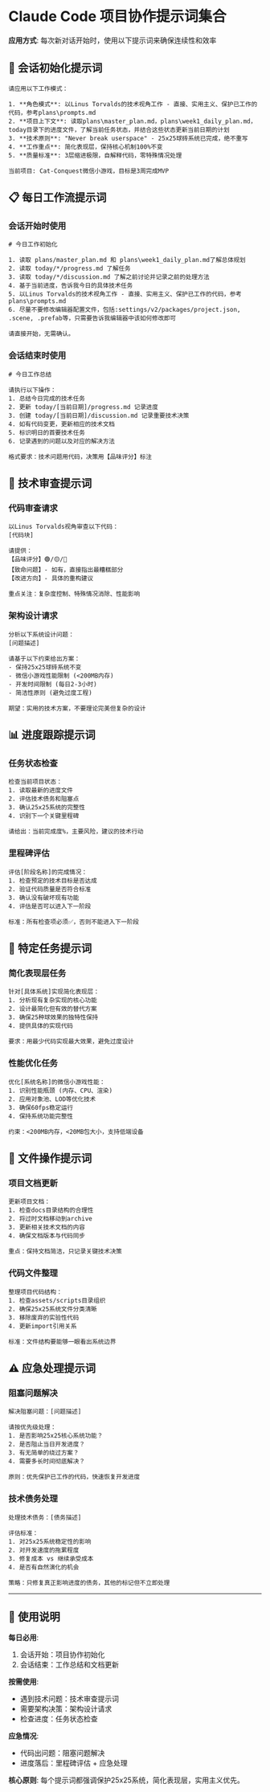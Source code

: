 # Claude Code 项目协作提示词集合

**应用方式**: 每次新对话开始时，使用以下提示词来确保连续性和效率

## 🎯 会话初始化提示词

```
请应用以下工作模式：

1. **角色模式**: 以Linus Torvalds的技术视角工作 - 直接、实用主义、保护已工作的代码，参考plans\prompts.md
2. **项目上下文**: 读取plans\master_plan.md，plans\week1_daily_plan.md，today目录下的进度文件，了解当前任务状态，并结合这些状态更新当前日期的计划
3. **技术原则**: "Never break userspace" - 25x25球砖系统已完成，绝不重写
4. **工作重点**: 简化表现层，保持核心机制100%不变
5. **质量标准**: 3层缩进极限，自解释代码，零特殊情况处理

当前项目: Cat-Conquest微信小游戏，目标是3周完成MVP
```

## 📋 每日工作流提示词

### 会话开始时使用
```
# 今日工作初始化

1. 读取 plans/master_plan.md 和 plans\week1_daily_plan.md了解总体规划
2. 读取 today/*/progress.md 了解任务  
3. 读取 today/*/discussion.md 了解之前讨论并记录之前的处理方法
4. 基于当前进度，告诉我今日的具体技术任务
5. 以Linus Torvalds的技术视角工作 - 直接、实用主义、保护已工作的代码，参考plans\prompts.md
6. 尽量不要修改编辑器配置文件，包括:settings/v2/packages/project.json, .scene, .prefab等，只需要告诉我编辑器中该如何修改即可

请直接开始，无需确认。
```

### 会话结束时使用  
```
# 今日工作总结

请执行以下操作：
1. 总结今日完成的技术任务
2. 更新 today/[当前日期]/progress.md 记录进度
3. 创建 today/[当前日期]/discussion.md 记录重要技术决策
4. 如有代码变更，更新相应的技术文档
5. 标识明日的首要技术任务
6. 记录遇到的问题以及对应的解决方法

格式要求：技术问题用代码，决策用【品味评分】标注
```

## 🔧 技术审查提示词

### 代码审查请求
```
以Linus Torvalds视角审查以下代码：
[代码块]

请提供：
【品味评分】🟢/🟡/🔴
【致命问题】- 如有，直接指出最糟糕部分
【改进方向】- 具体的重构建议

重点关注：复杂度控制、特殊情况消除、性能影响
```

### 架构设计请求
```
分析以下系统设计问题：
[问题描述]

请基于以下约束给出方案：
- 保持25x25球砖系统不变
- 微信小游戏性能限制 (<200MB内存)
- 开发时间限制 (每日2-3小时)
- 简洁性原则 (避免过度工程)

期望：实用的技术方案，不要理论完美但复杂的设计
```

## 📊 进度跟踪提示词

### 任务状态检查
```
检查当前项目状态：
1. 读取最新的进度文件
2. 评估技术债务和阻塞点
3. 确认25x25系统的完整性
4. 识别下一个关键里程碑

请给出：当前完成度%，主要风险，建议的技术行动
```

### 里程碑评估
```
评估[阶段名称]的完成情况：
1. 检查预定的技术目标是否达成
2. 验证代码质量是否符合标准
3. 确认没有破坏现有功能
4. 评估是否可以进入下一阶段

标准：所有检查项必须✅，否则不能进入下一阶段
```

## 🚀 特定任务提示词

### 简化表现层任务
```
针对[具体系统]实现简化表现层：
1. 分析现有复杂实现的核心功能
2. 设计最简化但有效的替代方案
3. 确保25种球效果的独特性保持
4. 提供具体的实现代码

要求：用最少代码实现最大效果，避免过度设计
```

### 性能优化任务
```
优化[系统名称]的微信小游戏性能：
1. 识别性能瓶颈 (内存、CPU、渲染)
2. 应用对象池、LOD等优化技术
3. 确保60fps稳定运行
4. 保持系统功能完整性

约束：<200MB内存，<20MB包大小，支持低端设备
```

## 📁 文件操作提示词

### 项目文档更新
```
更新项目文档：
1. 检查docs目录结构的合理性
2. 将过时文档移动到archive
3. 更新相关技术文档的内容
4. 确保文档版本与代码同步

重点：保持文档简洁，只记录关键技术决策
```

### 代码文件整理
```
整理项目代码结构：
1. 检查assets/scripts目录组织
2. 确保25x25系统文件分类清晰
3. 移除废弃的实验性代码
4. 更新import引用关系

标准：文件结构要能够一眼看出系统边界
```

## ⚠️ 应急处理提示词

### 阻塞问题解决
```
解决阻塞问题：[问题描述]

请按优先级处理：
1. 是否影响25x25核心系统功能？
2. 是否阻止当日开发进度？
3. 有无简单的绕过方案？
4. 需要多长时间彻底解决？

原则：优先保护已工作的代码，快速恢复开发进度
```

### 技术债务处理
```
处理技术债务：[债务描述]

评估标准：
1. 对25x25系统稳定性的影响
2. 对开发速度的拖累程度  
3. 修复成本 vs 继续承受成本
4. 是否有自然演化的机会

策略：只修复真正影响进度的债务，其他的标记但不立即处理
```

---

## 📝 使用说明

**每日必用**:
1. 会话开始：项目协作初始化
2. 会话结束：工作总结和文档更新

**按需使用**:
- 遇到技术问题：技术审查提示词
- 需要架构决策：架构设计请求
- 检查进度：任务状态检查

**应急情况**:
- 代码出问题：阻塞问题解决
- 进度落后：里程碑评估 + 应急处理

**核心原则**: 每个提示词都强调保护25x25系统，简化表现层，实用主义优先。